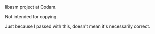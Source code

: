 libasm project at Codam.

Not intended for copying.

Just because I passed with this, doesn't mean it's necessarily correct.
